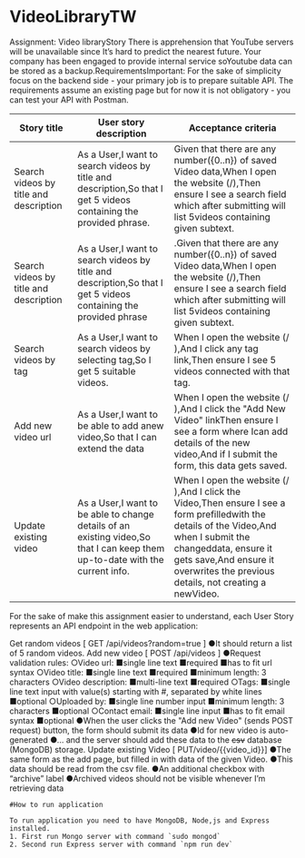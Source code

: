 # VideoLibraryTW

Assignment: Video libraryStory
There is apprehension that YouTube servers will be unavailable since It’s hard to predict
the nearest future. Your company has been engaged to provide internal service soYoutube data can be stored as a
backup.RequirementsImportant: For the sake of simplicity focus on the backend side - your primary job is to prepare
suitable API. The requirements assume an existing page but for now it is not obligatory - you can test your API with
Postman.

|Story title|User story description|Acceptance criteria|
|---------- | -------------------- | ------------------|
Search videos by title and description|As a User,I want to search videos by title and description,So that I get 5 videos containing the provided phrase.|Given that there are any number({0..n}) of saved Video data,When I open the website (​/​),Then ensure I see a search field which after submitting will list 5videos containing given subtext.
Search videos by title and description|As a User,I want to search videos by title and description,So that I get 5 videos containing the provided phrase|.Given that there are any number({0..n}) of saved Video data,When I open the website (​/​),Then ensure I see a search field which after submitting will list 5videos containing given subtext.
Search videos by tag|As a User,I want to search videos by selecting tag,So I get 5 suitable videos.|When I open the website (​/​),And I click any tag link,Then ensure I see 5 videos connected with that tag.
Add new video url|As a User,I want to be able to add anew video,So that I can extend the data|When I open the website (​/​),And I click the "Add New Video" linkThen ensure I see a form where Ican add details of the new video,And if I submit the form, this data gets saved.
Update existing video|As a User,I want to be able to change details of an existing video,So that I can keep them up-to-date with the current info.|When I open the website (​/​),And I click the Video,Then ensure I see a form prefilledwith the details of the Video,And when I submit the changeddata, ensure it gets save,And ensure it overwrites the previous details, not creating a newVideo.

For the sake of make this assignment easier to understand, each User Story represents an API endpoint in the web
application:

Get random videos​ [ GET ​/api/videos?random=true​ ]
    ●It should return a list of 5 random videos.
Add new video [ POST ​/api/videos​ ]
    ●Request validation rules:
        ○Video url:
            ■single line text
            ■required
            ■has to fit url syntax
        ○Video title:
            ■single line text
            ■required
            ■minimum length: 3 characters
        ○Video description:
            ■multi-line text
            ■required
        ○Tags:
            ■single line text input with value(s) starting with #, separated by white lines
            ■optional
        ○Uploaded by:
            ■single line number input
            ■minimum length: 3 characters
            ■optional
        ○Contact email:
            ■single line input 
            ■has to fit email syntax
            ■optional
    ●When the user clicks the "Add new Video" (sends POST request) button, the form should submit its data
    ●Id for new video is auto-generated
    ●... and the server should add these data to the ~~csv~~ database (MongoDB) storage.
Update existing Video [ PUT ​/video/{{video_id}}​​]
    ●The same form as the add page, but filled in with data of the given Video.
    ●This data should be read from the csv file.
    ●An additional checkbox with “archive” label
    ●Archived videos should not be visible whenever I’m retrieving data
    
    #How to run application
    
    To run application you need to have MongoDB, Node,js and Express installed.
    1. First run Mongo server with command `sudo mongod`
    2. Second run Express server with command `npm run dev`
